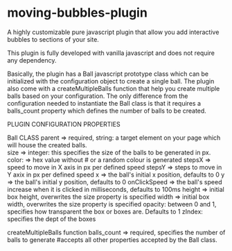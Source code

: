 # moving-bubbles-plugin
A highly customizable pure javascript plugin that allow you add interactive bubbles to sections of your site.

This plugin is fully developed with vanilla javascript and does not require any dependency.

Basically, the plugin has a Ball javascript prototype class which can be initialized with the configuration object to create a single ball.
The plugin also come with a createMultipleBalls function that help you create multiple balls based on your configuration. The only difference from the configuration needed to instantiate the Ball class is that it requires a balls_count property which defines the number of balls to be created.


PLUGIN CONFIGURATION PROPERTIES

Ball CLASS
  parent => required, string: a target element on your page which will house the created balls. <br>
  size => integer: this specifies the size of the balls to be generated in px.
  color: => hex value without # or a random colour is generated
  stepsX => speed to move in X axis in px per defined speed
  stepsY => steps to move in Y axix in px per defined speed
  x => the ball's initial x position, defaults to 0
  y => the ball's initial y position, defaults to 0
  onClickSpeed => the ball's speed increase when it is clicked in milliseconds, defaults to 100ms
  height => initial box height, overwrites the size property is specified
  width => initial box width, overwrites the size property is specified
  opacity: between 0 and 1, specifies how transparent the box or boxes are. Defaults to 1
  zIndex: specifies the dept of the boxes
  
createMultipleBalls function 
  balls_count => required, specifies the number of balls to generate
  #accepts all other properties accepted by the Ball class.
